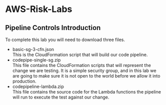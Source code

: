 # AWS-Risk-Labs
## Pipeline Controls Introduction

To complete this lab you will need to download three files.
- basic-sg-3-cfn.json  
This is the CloudFormation script that will build our code pipeline.
- codepipe-single-sg.zip  
This file contains the CloudFormation scripts that will represent the change we are testing. It is a simple security group, and in this lab we are going to make sure it is not open to the world before we allow it into production.  
- codepipeline-lambda.zip  
This file contains the source code for the Lambda functions the pipeline will run to execute the test against our change.
